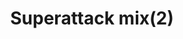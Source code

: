 ---
layout: item
title: Superattack mix(2)
item-id: 11469
datatable: true
id: 11469
name: "Superattack mix(2)"
members: true
lowalch: 54
highalch: 81
examine: "Two doses of fishy super Attack potion."
monsters:
  - id: 2919
    name: "Mithril dragon"
    members: true
    combat_level: 304
    wiki_url: "https://oldschool.runescape.wiki/w/Mithril_dragon"
    drops:
      - quantity: "1"
        rarity: 0.015625
    image: "https://oldschool.runescape.wiki/images/9/94/Mithril_dragon.png?956ac"
  - id: 5566
    name: "Ferocious barbarian spirit"
    members: true
    combat_level: 166
    wiki_url: "https://oldschool.runescape.wiki/w/Ferocious_barbarian_spirit"
    drops:
      - quantity: "1"
        rarity: 0.0234375
    image: "https://oldschool.runescape.wiki/images/d/dd/Ferocious_barbarian_spirit.png?ccb32"
---